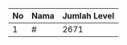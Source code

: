 | No | Nama            | Jumlah Level |
|----|-----------------|--------------|
| 1  | #    |    2671        |
